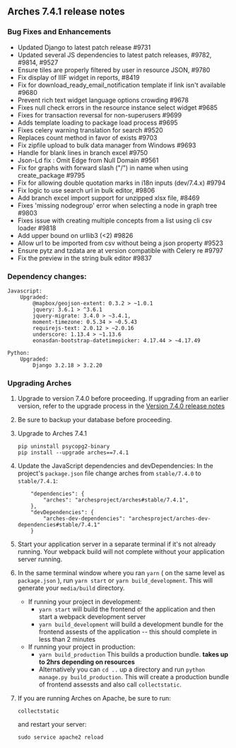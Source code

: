 Arches 7.4.1 release notes
------------------------

### Bug Fixes and Enhancements
- Updated Django to latest patch release #9731
- Updated several JS dependencies to latest patch releases, #9782, #9814, #9527
- Ensure tiles are properly filtered by user in resource JSON, #9780
- Fix display of IIIF widget in reports, #8419
- Fix for download_ready_email_notification template if link isn't available #9680
- Prevent rich text widget language options crowding #9678
- Fixes null check errors in the resource instance select widget #9685
- Fixes for transaction reversal for non-superusers #9699
- Adds template loading to package load process #9695
- Fixes celery warning translation for search #9520
- Replaces count method in favor of exists #9703
- Fix zipfile upload to bulk data manager from Windows #9693
- Handle for blank lines in branch excel #9750
- Json-Ld fix : Omit Edge from Null Domain #9561
- Fix for graphs with forward slash ("/") in name when using create_package #9795
- Fix for allowing double quotation marks in i18n inputs (dev/7.4.x) #9794
- Fix logic to use search url in bulk editor, #9806
- Add branch excel import support for unzipped xlsx file, #8469
- Fixes 'missing nodegroup' error when selecting a node in graph tree #9803
- Fixes issue with creating multiple concepts from a list using cli csv loader #9818
- Add upper bound on urllib3 (<2) #9826
- Allow url to be imported from csv without being a json property #9523
- Ensure pytz and tzdata are at version compatible with Celery re #9797
- Fix the preview in the string bulk editor #9837

### Dependency changes:
```
Javascript:
    Upgraded:
        @mapbox/geojson-extent: 0.3.2 > ~1.0.1
        jquery: 3.6.1 > ^3.6.1
        jquery-migrate: 3.4.0 > ~3.4.1,
        moment-timezone: 0.5.34 > ~0.5.43
        requirejs-text: 2.0.12 > ~2.0.16
        underscore: 1.13.4 > ~1.13.6
        eonasdan-bootstrap-datetimepicker: 4.17.44 > ~4.17.49

Python:
    Upgraded:
        Django 3.2.18 > 3.2.20
```

### Upgrading Arches

1. Upgrade to version 7.4.0 before proceeding. If upgrading from an earlier version, refer to the upgrade process in the [Version 7.4.0 release notes](https://github.com/archesproject/arches/blob/dev/7.4.x/releases/7.4.0.md)

2. Be sure to backup your database before proceeding.

3. Upgrade to Arches 7.4.1
    ```
    pip uninstall psycopg2-binary
    pip install --upgrade arches==7.4.1
    ```

4. Update the JavaScript dependencies and devDependencies:
    In the project's `package.json` file change arches from `stable/7.4.0` to `stable/7.4.1`:
    ```    
        "dependencies": {
            "arches": "archesproject/arches#stable/7.4.1",
        },
        "devDependencies": {
            "arches-dev-dependencies": "archesproject/arches-dev-dependencies#stable/7.4.1"
        }
    ```

5. Start your application server in a separate terminal if it's not already running. Your webpack build will not complete without your application server running.

6. In the same terminal window where you ran `yarn` ( on the same level as `package.json` ), run `yarn start` or `yarn build_development`. This will generate your `media/build` directory.
   - If running your project in development:
     -  `yarn start` will build the frontend of the application and then start a webpack development server
      - `yarn build_development` will build a development bundle for the frontend assests of the application -- this should complete in less than 2 minutes
    - If running your project in production:
      - `yarn build_production` This builds a production bundle. **takes up to 2hrs depending on resources**
      - Alternatively you can `cd ..` up a directory and run `python manage.py build_production`. This will create a production bundle of frontend assessts and also call `collectstatic`.
  

6. If you are running Arches on Apache, be sure to run:

    ```
    collectstatic
    ```
    and restart your server:
    ```
    sudo service apache2 reload
    ```

